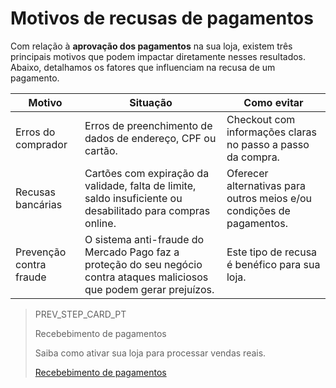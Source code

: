 # Motivos de recusas de pagamentos
 
Com relação à **aprovação dos pagamentos** na sua loja, existem três principais motivos que podem impactar diretamente nesses resultados. Abaixo, detalhamos os fatores que influenciam na recusa de um pagamento.
 
| Motivo | Situação | Como evitar |
|---|---|---|
| Erros do comprador | Erros de preenchimento de dados de endereço, CPF ou cartão. | Checkout com informações claras no passo a passo da compra. |
| Recusas bancárias | Cartões com expiração da validade, falta de limite, saldo insuficiente ou desabilitado para compras online.| Oferecer alternativas para outros meios e/ou condições de pagamentos. |
| Prevenção contra fraude | O sistema anti-fraude do Mercado Pago faz a proteção do seu negócio contra ataques maliciosos que podem gerar prejuízos. | Este tipo de recusa é benéfico para sua loja.  |

> PREV_STEP_CARD_PT
>
> Recebebimento de pagamentos
>
> Saiba como ativar sua loja para processar vendas reais.
>
> [Recebebimento de pagamentos](/developers/pt/docs/prestashop/sales-processing/go-to-production)